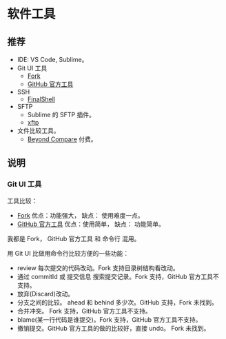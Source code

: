 # 软件工具
## 推荐
* IDE: VS Code, Sublime。
* Git UI 工具
  * [Fork](https://git-fork.com/)
  * [GitHub 官方工具](https://desktop.github.com/)
* SSH
  * [FinalShell](http://www.hostbuf.com/)
* SFTP
  * Sublime 的 SFTP 插件。
  * [xftp](https://www.netsarang.com/en/xftp/)
* 文件比较工具。 
  * [Beyond Compare](http://scootersoftware.com/) 付费。

## 说明
### Git UI 工具
工具比较：
* [Fork](https://git-fork.com/) 优点：功能强大， 缺点： 使用难度一点。
* [GitHub 官方工具](https://desktop.github.com/) 优点：使用简单， 缺点： 功能简单。

我都是 Fork， GitHub 官方工具 和 命令行 混用。

用 Git UI 比做用命令行比较方便的一些功能：
* review 每次提交的代码改动。Fork 支持目录树结构看改动。
* 通过 commitId 或 提交信息 搜索提交记录。Fork 支持，GitHub 官方工具不支持。
* 放弃(Discard)改动。
* 分支之间的比较。 ahead 和 behind 多少次。GitHub 支持，Fork 未找到。
* 合并冲突。 Fork 支持，GitHub 官方工具不支持。
* blame(某一行代码是谁提交)。Fork 支持，GitHub 官方工具不支持。
* 撤销提交。GitHub 官方工具的做的比较好，直接 undo。 Fork 未找到。